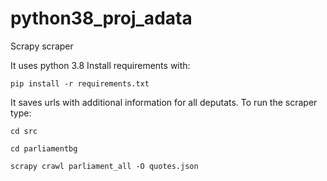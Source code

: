 # python38_proj_adata
 Scrapy scraper
 
 It uses python 3.8 
 Install requirements with:
 ```
 pip install -r requirements.txt
 ```
It saves urls with additional information for all deputats.
To run the scraper type:
```
cd src
```
```
cd parliamentbg
```
```
scrapy crawl parliament_all -O quotes.json
```
